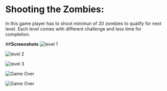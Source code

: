 # Shooting the Zombies:
In this game player has to shoot minimun of 20 zombies to qualify for next level. Each level comes with different challenge and less time for completion.

##**Screenshots**
![level 1](https://github.com/gautamgupta1811/shoot_game/blob/master/level1.png)

![level 2](https://github.com/gautamgupta1811/shoot_game/blob/master/level2.png)

![level 3](https://github.com/gautamgupta1811/shoot_game/blob/master/level3.png)

![Game Over](https://github.com/gautamgupta1811/shoot_game/blob/master/gameover.png)

![Game Over](https://github.com/gautamgupta1811/shoot_game/blob/master/win.png)
